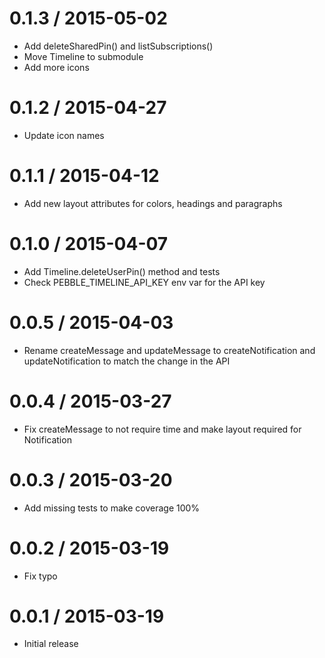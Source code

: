 0.1.3 / 2015-05-02
==================

  * Add deleteSharedPin() and listSubscriptions()
  * Move Timeline to submodule
  * Add more icons

0.1.2 / 2015-04-27
==================

  * Update icon names

0.1.1 / 2015-04-12
==================

  * Add new layout attributes for colors, headings and paragraphs

0.1.0 / 2015-04-07
==================

  * Add Timeline.deleteUserPin() method and tests
  * Check PEBBLE_TIMELINE_API_KEY env var for the API key

0.0.5 / 2015-04-03
==================

  * Rename createMessage and updateMessage to createNotification and updateNotification to match the change in the API

0.0.4 / 2015-03-27
==================

  * Fix createMessage to not require time and make layout required for Notification

0.0.3 / 2015-03-20
==================

  * Add missing tests to make coverage 100%

0.0.2 / 2015-03-19
==================

  * Fix typo

0.0.1 / 2015-03-19
==================

  * Initial release
